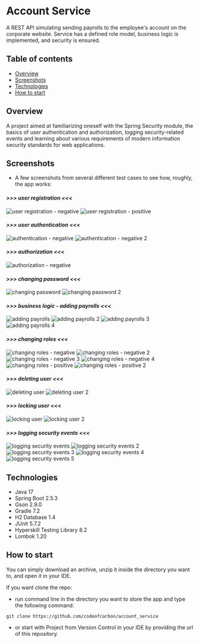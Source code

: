 # Account Service
A REST API simulating sending payrolls to the employee's account on the corporate website. Service has a defined role model, business logic is implemented, and security is ensured.

## Table of contents
* [Overview](#overview)
* [Screenshots](#screenshots)
* [Technologies](#technologies)
* [How to start](#how-to-start)

## Overview
A project aimed at familiarizing oneself with the Spring Security module, the basics of user authentication and authorization, logging security-related events and learning about various requirements of modern information security standards for web applications.

## Screenshots
- A few screenshots from several different test cases to see how, roughly, the app works:

#### *>>> user registration <<<*
![user registration - negative](src/main/resources/screenshots/user_registration-negative.png) 
![user registration - positive](src/main/resources/screenshots/user_registration-positive.png)

#### *>>> user authentication <<<*
![authentication - negative](src/main/resources/screenshots/authentication-negative.png)
![authentication - negative 2](src/main/resources/screenshots/authentication-negative_2.png)

#### *>>> authorization <<<*
![authorization - negative](src/main/resources/screenshots/role_model_authorization-negative.png)

#### *>>> changing password <<<*
![changing password](src/main/resources/screenshots/changing_password.png)
![changing password 2](src/main/resources/screenshots/changing_password_2.png)

#### *>>> business logic - adding payrolls <<<*
![adding payrolls](src/main/resources/screenshots/business_logic-adding_payrolls.png)
![adding payrolls 2](src/main/resources/screenshots/business_logic-adding_payrolls_2.png)
![adding payrolls 3](src/main/resources/screenshots/business_logic-adding_payrolls_3.png)
![adding payrolls 4](src/main/resources/screenshots/business_logic-adding_payrolls_4.png)

#### *>>> changing roles <<<*
![changing roles - negative](src/main/resources/screenshots/changing_roles-negative.png)
![changing roles - negative 2](src/main/resources/screenshots/changing_roles-negative_2.png)
![changing roles - negative 3](src/main/resources/screenshots/changing_roles-negative_3.png)
![changing roles - negative 4](src/main/resources/screenshots/changing_roles-negative_4.png)
![changing roles - positive](src/main/resources/screenshots/changing_roles-positive.png)
![changing roles - positive 2](src/main/resources/screenshots/changing_roles-positive_2.png)

#### *>>> deleting user <<<*
![deleting user](src/main/resources/screenshots/deleting_user.png)
![deleting user 2](src/main/resources/screenshots/deleting_user_2.png)

#### *>>> locking user <<<*
![locking user](src/main/resources/screenshots/locking_user.png)
![locking user 2](src/main/resources/screenshots/locking_user_2.png)

#### *>>> logging security events <<<*
![logging security events](src/main/resources/screenshots/logging_security_events.png)
![logging security events 2](src/main/resources/screenshots/logging_security_events_2.png)
![logging security events 3](src/main/resources/screenshots/logging_security_events_3.png)
![logging security events 4](src/main/resources/screenshots/logging_security_events_4.png)
![logging security events 5](src/main/resources/screenshots/logging_security_events_5.png)

## Technologies
- Java 17
- Spring Boot 2.5.3
- Gson 2.9.0
- Gradle 7.2
- H2 Database 1.4
- JUnit 5.7.2
- Hyperskill Testing Library 8.2
- Lombok 1.20

## How to start
You can simply download an archive, unzip it inside the directory you want to, and open it in your IDE.

If you want clone the repo:

- run command line in the directory you want to store the app and type the following command:

``git clone https://github.com/codeofcarbon/account_service``

- or start with Project from Version Control in your IDE by providing the url of this repository.
